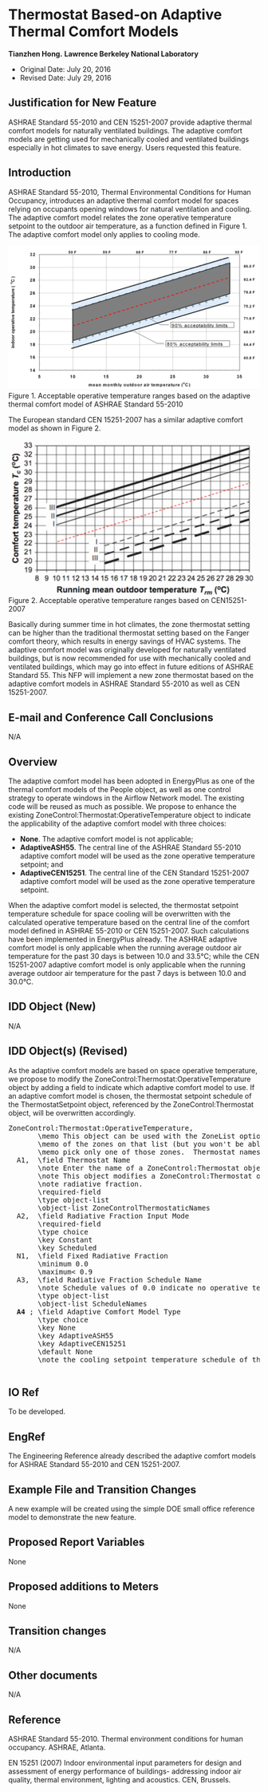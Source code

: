 Thermostat Based-on Adaptive Thermal Comfort Models
================

 **Tianzhen Hong.**
 **Lawrence Berkeley National Laboratory**

 - Original Date: July 20, 2016
 - Revised Date: July 29, 2016

## Justification for New Feature ##

ASHRAE Standard 55-2010 and CEN 15251-2007 provide adaptive thermal comfort models for naturally ventilated buildings. The adaptive comfort models are getting used for mechanically cooled and ventilated buildings especially in hot climates to save energy. Users requested this feature.

## Introduction ##

ASHRAE Standard 55-2010, Thermal Environmental Conditions for Human Occupancy, introduces an adaptive thermal comfort model for spaces relying on occupants opening windows for natural ventilation and cooling. The adaptive comfort model relates the zone operative temperature setpoint to the outdoor air temperature, as a function defined in Figure 1. The adaptive comfort model only applies to cooling mode.

![](AdaptiveComfortThermostat_ASHRAE55.png)
Figure 1. Acceptable operative temperature ranges based on the adaptive thermal comfort model of ASHRAE Standard 55-2010

The European standard CEN 15251-2007 has a similar adaptive comfort model as shown in Figure 2.

![](AdaptiveComfortThermostat_CEN15251.png)
Figure 2. Acceptable operative temperature ranges based on CEN15251-2007

Basically during summer time in hot climates, the zone thermostat setting can be higher than the traditional thermostat setting based on the Fanger comfort theory, which results in energy savings of HVAC systems. The adaptive comfort model was originally developed for naturally ventilated buildings, but is now recommended for use with mechanically cooled and ventilated buildings, which may go into effect in future editions of ASHRAE Standard 55.
This NFP will implement a new zone thermostat based on the adaptive comfort models in ASHRAE Standard 55-2010 as well as CEN 15251-2007.


## E-mail and Conference Call Conclusions ##

N/A

## Overview ##

The adaptive comfort model has been adopted in EnergyPlus as one of the thermal comfort models of the People object, as well as one control strategy to operate windows in the Airflow Network model. The existing code will be reused as much as possible. We propose to enhance the existing ZoneControl:Thermostat:OperativeTemperature object to indicate the applicability of the adaptive comfort model with three choices: 
- **None**. The adaptive comfort model is not applicable; 
- **AdaptiveASH55**. The central line of the ASHRAE Standard 55-2010 adaptive comfort model will be used as the zone operative temperature setpoint; and 
- **AdaptiveCEN15251**. The central line of the CEN Standard 15251-2007 adaptive comfort model will be used as the zone operative temperature setpoint. 

When the adaptive comfort model is selected, the thermostat setpoint temperature schedule for space cooling will be overwritten with the calculated operative temperature based on the central line of the comfort model defined in ASHRAE 55-2010 or CEN 15251-2007. Such calculations have been implemented in EnergyPlus already. The ASHRAE adaptive comfort model is only applicable when the running average outdoor air temperature for the past 30 days is between 10.0 and 33.5°C; while the CEN 15251-2007 adaptive comfort model is only applicable when the running average outdoor air temperature for the past 7 days is between 10.0 and 30.0°C. 


## IDD Object (New) ##

N/A

## IDD Object(s) (Revised) ##

As the adaptive comfort models are based on space operative temperature, we propose to modify the ZoneControl:Thermostat:OperativeTemperature object by adding a field to indicate which adaptive comfort model to use. If an adaptive comfort model is chosen, the thermostat setpoint schedule of the ThermostatSetpoint object, referenced by the ZoneControl:Thermostat object, will be overwritten accordingly. 

<pre>
ZoneControl:Thermostat:OperativeTemperature,
       \memo This object can be used with the ZoneList option on a thermostat or with one
       \memo of the zones on that list (but you won't be able to use the object list to
       \memo pick only one of those zones.  Thermostat names are <Zone Name> <global Thermostat name> internally.
  A1,  \field Thermostat Name
       \note Enter the name of a ZoneControl:Thermostat object.
       \note This object modifies a ZoneControl:Thermostat object to add a
       \note radiative fraction.
       \required-field
       \type object-list
       \object-list ZoneControlThermostaticNames
  A2,  \field Radiative Fraction Input Mode
       \required-field
       \type choice
       \key Constant
       \key Scheduled
  N1,  \field Fixed Radiative Fraction
       \minimum 0.0
       \maximum< 0.9
  A3,  \field Radiative Fraction Schedule Name
       \note Schedule values of 0.0 indicate no operative temperature control
       \type object-list
       \object-list ScheduleNames
  <b>A4</b> ; \field Adaptive Comfort Model Type
       \type choice
       \key None
       \key AdaptiveASH55
       \key AdaptiveCEN15251
       \default None
       \note the cooling setpoint temperature schedule of the referenced thermostat will be adjusted based on the selected adaptive comfort model type
    
</pre>

## IO Ref ##
To be developed.

## EngRef ##
The Engineering Reference already described the adaptive comfort models for ASHRAE Standard 55-2010 and CEN 15251-2007.

## Example File and Transition Changes ##

A new example will be created using the simple DOE small office reference model to demonstrate the new feature.

## Proposed Report Variables ##
None

## Proposed additions to Meters ##
None

## Transition changes ##
N/A

## Other documents ##
N/A

## Reference ##

ASHRAE Standard 55-2010. Thermal environment conditions for human occupancy. ASHRAE, Atlanta.

EN 15251 (2007) Indoor environmental input parameters for design and assessment of energy performance of buildings- addressing indoor air quality, thermal environment, lighting and acoustics. CEN, Brussels.


